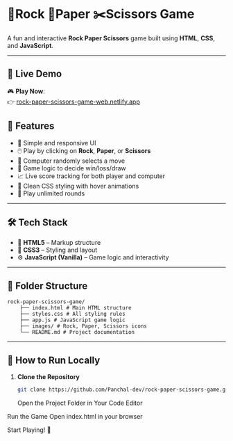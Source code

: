 # 🧱Rock 📄Paper ✂️Scissors Game

A fun and interactive **Rock Paper Scissors** game built using **HTML**, **CSS**, and **JavaScript**.

---

## 🔗 Live Demo

🎮 **Play Now**:  
👉 <a href="https://rock-paper-scissors-game-web.netlify.app" target="_blank">rock-paper-scissors-game-web.netlify.app</a>

## 📌 Features

- 🎯 Simple and responsive UI
- 🖱️ Play by clicking on **Rock**, **Paper**, or **Scissors**
- 🤖 Computer randomly selects a move
- 🧠 Game logic to decide win/loss/draw
- 📈 Live score tracking for both player and computer
- 🎨 Clean CSS styling with hover animations
- 🔁 Play unlimited rounds

---

## 🛠️ Tech Stack

- 🧾 **HTML5** – Markup structure
- 🎨 **CSS3** – Styling and layout
- ⚙️ **JavaScript (Vanilla)** – Game logic and interactivity

---

## 📂 Folder Structure

```
rock-paper-scissors-game/
    ├── index.html # Main HTML structure
    ├── styles.css # All styling rules
    ├── app.js # JavaScript game logic
    ├── images/ # Rock, Paper, Scissors icons
    └── README.md # Project documentation
```

---

## 🚀 How to Run Locally

1. **Clone the Repository**
   ```bash
   git clone https://github.com/Panchal-dev/rock-paper-scissors-game.git
   ```
   Open the Project Folder in Your Code Editor

Run the Game
Open index.html in your browser

Start Playing! 🎉
